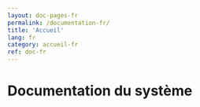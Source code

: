 ```yaml
---
layout: doc-pages-fr
permalink: /documentation-fr/
title: 'Accueil'
lang: fr
category: accueil-fr
ref: doc-fr
---
```


# Documentation du système
